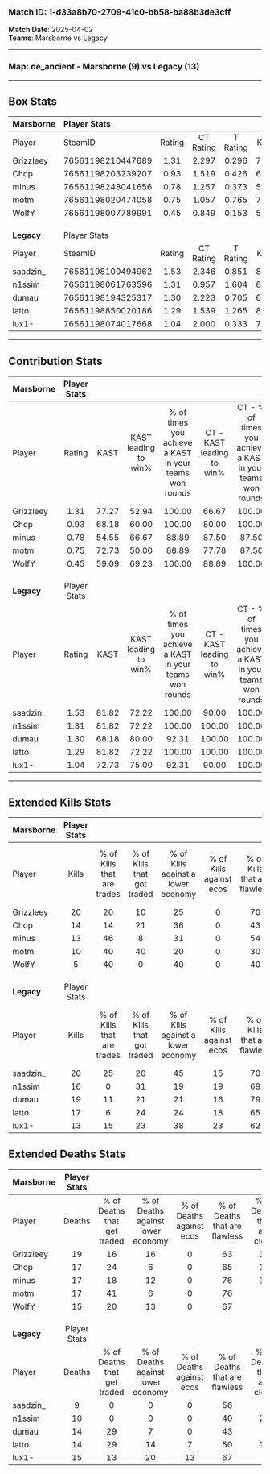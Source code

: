### Match ID: 1-d33a8b70-2709-41c0-bb58-ba88b3de3cff  
**Match Date**: 2025-04-02  
**Teams**: Marsborne vs Legacy  

---  

### **Map**: de_ancient - Marsborne (9) vs Legacy (13)  
---  

## Box Stats  

| **Marsborne** | Player Stats      |        |           |          |       |       |       |         |        |      |     |
| :- | :- | :-: | :-: | :-: | :-: | :-: | :-: | :-: | :-: | :-: | :-: |
| Player        | SteamID           | Rating | CT Rating | T Rating | KAST  |  ADR  | Kills | Assists | Deaths | K/D  | HS% |
| Grizzleey     | 76561198210447689 |  1.31  |   2.297   |  0.296   | 77.27 | 100.8 |  20   |    9    |   19   | 1.05 | 35  |
| Chop          | 76561198203239207 |  0.93  |   1.519   |  0.426   | 68.18 | 65.5  |  14   |    4    |   17   | 0.82 | 50  |
| minus         | 76561198248041656 |  0.78  |   1.257   |  0.373   | 54.55 | 62.7  |  13   |    4    |   17   | 0.76 | 69  |
| motm          | 76561198020474058 |  0.75  |   1.057   |  0.765   | 72.73 | 53.7  |  10   |    2    |   17   | 0.59 | 40  |
| WolfY         | 76561198007789991 |  0.45  |   0.849   |  0.153   | 59.09 | 37.5  |   5   |    2    |   15   | 0.33 | 60  |
|               |                   |        |           |          |       |       |       |         |        |      |     |
|               |                   |        |           |          |       |       |       |         |        |      |     |
|               |                   |        |           |          |       |       |       |         |        |      |     |
| **Legacy**    | Player Stats      |        |           |          |       |       |       |         |        |      |     |
| Player        | SteamID           | Rating | CT Rating | T Rating | KAST  |  ADR  | Kills | Assists | Deaths | K/D  | HS% |
| saadzin_      | 76561198100494962 |  1.53  |   2.346   |  0.851   | 81.82 | 85.1  |  20   |    7    |   9    | 2.22 | 35  |
| n1ssim        | 76561198061763596 |  1.31  |   0.957   |  1.604   | 81.82 | 79.9  |  16   |    2    |   10   | 1.60 | 68  |
| dumau         | 76561198194325317 |  1.30  |   2.223   |  0.705   | 68.18 | 93.7  |  19   |    7    |   14   | 1.36 | 42  |
| latto         | 76561198850020186 |  1.29  |   1.539   |  1.265   | 81.82 | 84.3  |  17   |    7    |   14   | 1.21 | 58  |
| lux1-         | 76561198074017668 |  1.04  |   2.000   |  0.333   | 72.73 | 74.9  |  13   |   14    |   15   | 0.87 | 46  |
---  

## Contribution Stats  

| **Marsborne** | Player Stats |       |                      |                                                        |                           |                                                             |                          |                                                            |
| :- | :-: | :-: | :-: | :-: | :-: | :-: | :-: | :-: |
| Player        |    Rating    | KAST  | KAST leading to win% | % of times you achieve a KAST in your teams won rounds | CT - KAST leading to win% | CT - % of times you achieve a KAST in your teams won rounds | T - KAST leading to win% | T - % of times you achieve a KAST in your teams won rounds |
| Grizzleey     |     1.31     | 77.27 |        52.94         |                         100.00                         |           66.67           |                           100.00                            |          20.00           |                           100.00                           |
| Chop          |     0.93     | 68.18 |        60.00         |                         100.00                         |           80.00           |                           100.00                            |          20.00           |                           100.00                           |
| minus         |     0.78     | 54.55 |        66.67         |                         88.89                          |           87.50           |                            87.50                            |          25.00           |                           100.00                           |
| motm          |     0.75     | 72.73 |        50.00         |                         88.89                          |           77.78           |                            87.50                            |          14.29           |                           100.00                           |
| WolfY         |     0.45     | 59.09 |        69.23         |                         100.00                         |           88.89           |                           100.00                            |          25.00           |                           100.00                           |
|               |              |       |                      |                                                        |                           |                                                             |                          |                                                            |
|               |              |       |                      |                                                        |                           |                                                             |                          |                                                            |
|               |              |       |                      |                                                        |                           |                                                             |                          |                                                            |
| **Legacy**    | Player Stats |       |                      |                                                        |                           |                                                             |                          |                                                            |
| Player        |    Rating    | KAST  | KAST leading to win% | % of times you achieve a KAST in your teams won rounds | CT - KAST leading to win% | CT - % of times you achieve a KAST in your teams won rounds | T - KAST leading to win% | T - % of times you achieve a KAST in your teams won rounds |
| saadzin_      |     1.53     | 81.82 |        72.22         |                         100.00                         |           90.00           |                           100.00                            |          50.00           |                           100.00                           |
| n1ssim        |     1.31     | 81.82 |        72.22         |                         100.00                         |          100.00           |                           100.00                            |          44.44           |                           100.00                           |
| dumau         |     1.30     | 68.18 |        80.00         |                         92.31                          |          100.00           |                           100.00                            |          50.00           |                           75.00                            |
| latto         |     1.29     | 81.82 |        72.22         |                         100.00                         |          100.00           |                           100.00                            |          44.44           |                           100.00                           |
| lux1-         |     1.04     | 72.73 |        75.00         |                         92.31                          |           90.00           |                           100.00                            |          50.00           |                           75.00                            |
---  

## Extended Kills Stats  

| **Marsborne** | Player Stats |                            |                            |                                    |                         |                              |                                 |                                       |                    |           |
| :- | :-: | :-: | :-: | :-: | :-: | :-: | :-: | :-: | :-: | :-: |
| Player        |    Kills     | % of Kills that are trades | % of Kills that got traded | % of Kills against a lower economy | % of Kills against ecos | % of Kills that are flawless | % of Kills that are close duels | % of Kills that are assisted by flash | Pistol Round Kills | AWP Kills |
| Grizzleey     |      20      |             20             |             10             |                 25                 |            0            |              70              |                0                |                   0                   |         2          |     0     |
| Chop          |      14      |             14             |             21             |                 36                 |            0            |              43              |                7                |                   0                   |         2          |     0     |
| minus         |      13      |             46             |             8              |                 31                 |            0            |              54              |                8                |                   8                   |         1          |     0     |
| motm          |      10      |             40             |             40             |                 20                 |            0            |              30              |               10                |                   0                   |         1          |     0     |
| WolfY         |      5       |             40             |             0              |                 40                 |            0            |              40              |               40                |                   0                   |         0          |     2     |
|               |              |                            |                            |                                    |                         |                              |                                 |                                       |                    |           |
|               |              |                            |                            |                                    |                         |                              |                                 |                                       |                    |           |
|               |              |                            |                            |                                    |                         |                              |                                 |                                       |                    |           |
| **Legacy**    | Player Stats |                            |                            |                                    |                         |                              |                                 |                                       |                    |           |
| Player        |    Kills     | % of Kills that are trades | % of Kills that got traded | % of Kills against a lower economy | % of Kills against ecos | % of Kills that are flawless | % of Kills that are close duels | % of Kills that are assisted by flash | Pistol Round Kills | AWP Kills |
| saadzin_      |      20      |             25             |             20             |                 45                 |           15            |              70              |               10                |                   5                   |         0          |    10     |
| n1ssim        |      16      |             0              |             31             |                 19                 |           19            |              69              |               19                |                   6                   |         1          |     0     |
| dumau         |      19      |             11             |             21             |                 21                 |           16            |              79              |               11                |                  11                   |         4          |     0     |
| latto         |      17      |             6              |             24             |                 24                 |           18            |              65              |               18                |                   6                   |         1          |     0     |
| lux1-         |      13      |             15             |             23             |                 38                 |           23            |              62              |                0                |                   8                   |         0          |     0     |
## Extended Deaths Stats  

| **Marsborne** | Player Stats |                             |                                   |                          |                               |                            |                           |               |
| :- | :-: | :-: | :-: | :-: | :-: | :-: | :-: | :-: |
| Player        |    Deaths    | % of Deaths that get traded | % of Deaths against lower economy | % of Deaths against ecos | % of Deaths that are flawless | % of Deaths that are close | % of Deaths while blinded | Deaths to AWP |
| Grizzleey     |      19      |             16              |                16                 |            0             |              63               |             16             |             5             |       2       |
| Chop          |      17      |             24              |                 6                 |            0             |              65               |             18             |             6             |       5       |
| minus         |      17      |             18              |                12                 |            0             |              76               |             12             |            12             |       1       |
| motm          |      17      |             41              |                 6                 |            0             |              76               |             6              |             6             |       1       |
| WolfY         |      15      |             20              |                13                 |            0             |              67               |             7              |             7             |       1       |
|               |              |                             |                                   |                          |                               |                            |                           |               |
|               |              |                             |                                   |                          |                               |                            |                           |               |
|               |              |                             |                                   |                          |                               |                            |                           |               |
| **Legacy**    | Player Stats |                             |                                   |                          |                               |                            |                           |               |
| Player        |    Deaths    | % of Deaths that get traded | % of Deaths against lower economy | % of Deaths against ecos | % of Deaths that are flawless | % of Deaths that are close | % of Deaths while blinded | Deaths to AWP |
| saadzin_      |      9       |              0              |                 0                 |            0             |              56               |             0              |             0             |       1       |
| n1ssim        |      10      |              0              |                 0                 |            0             |              40               |             20             |             0             |       1       |
| dumau         |      14      |             29              |                 7                 |            0             |              43               |             7              |             0             |       0       |
| latto         |      14      |             29              |                14                 |            7             |              50               |             14             |             7             |       0       |
| lux1-         |      15      |             13              |                20                 |            13            |              67               |             0              |             0             |       0       |
